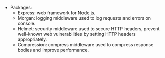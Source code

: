 - Packages:
    - Express: web framework for Node.js.
    - Morgan: logging middleware used to log requests and errors on console.
    - Helmet: security middleware used to secure HTTP headers, prevent well-known web vulnerabilities by setting HTTP headers appropriately.
    - Compression: compress middleware used to compress response bodies and improve performance.